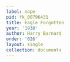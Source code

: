 ```yaml
---
label: nope
pid: fk_00796431
title: Eagle Forgotten
year: '1938'
author: Harry Barnard
order: '026'
layout: single
collection: documents
---
```

